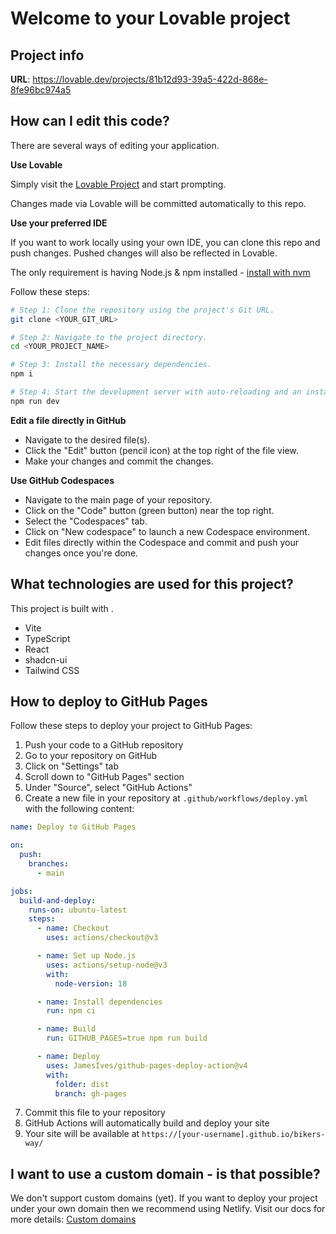 
# Welcome to your Lovable project

## Project info

**URL**: https://lovable.dev/projects/81b12d93-39a5-422d-868e-8fe96bc974a5

## How can I edit this code?

There are several ways of editing your application.

**Use Lovable**

Simply visit the [Lovable Project](https://lovable.dev/projects/81b12d93-39a5-422d-868e-8fe96bc974a5) and start prompting.

Changes made via Lovable will be committed automatically to this repo.

**Use your preferred IDE**

If you want to work locally using your own IDE, you can clone this repo and push changes. Pushed changes will also be reflected in Lovable.

The only requirement is having Node.js & npm installed - [install with nvm](https://github.com/nvm-sh/nvm#installing-and-updating)

Follow these steps:

```sh
# Step 1: Clone the repository using the project's Git URL.
git clone <YOUR_GIT_URL>

# Step 2: Navigate to the project directory.
cd <YOUR_PROJECT_NAME>

# Step 3: Install the necessary dependencies.
npm i

# Step 4: Start the development server with auto-reloading and an instant preview.
npm run dev
```

**Edit a file directly in GitHub**

- Navigate to the desired file(s).
- Click the "Edit" button (pencil icon) at the top right of the file view.
- Make your changes and commit the changes.

**Use GitHub Codespaces**

- Navigate to the main page of your repository.
- Click on the "Code" button (green button) near the top right.
- Select the "Codespaces" tab.
- Click on "New codespace" to launch a new Codespace environment.
- Edit files directly within the Codespace and commit and push your changes once you're done.

## What technologies are used for this project?

This project is built with .

- Vite
- TypeScript
- React
- shadcn-ui
- Tailwind CSS

## How to deploy to GitHub Pages

Follow these steps to deploy your project to GitHub Pages:

1. Push your code to a GitHub repository
2. Go to your repository on GitHub
3. Click on "Settings" tab
4. Scroll down to "GitHub Pages" section
5. Under "Source", select "GitHub Actions"
6. Create a new file in your repository at `.github/workflows/deploy.yml` with the following content:

```yml
name: Deploy to GitHub Pages

on:
  push:
    branches:
      - main

jobs:
  build-and-deploy:
    runs-on: ubuntu-latest
    steps:
      - name: Checkout
        uses: actions/checkout@v3

      - name: Set up Node.js
        uses: actions/setup-node@v3
        with:
          node-version: 18

      - name: Install dependencies
        run: npm ci

      - name: Build
        run: GITHUB_PAGES=true npm run build

      - name: Deploy
        uses: JamesIves/github-pages-deploy-action@v4
        with:
          folder: dist
          branch: gh-pages
```

7. Commit this file to your repository
8. GitHub Actions will automatically build and deploy your site
9. Your site will be available at `https://[your-username].github.io/bikers-way/`

## I want to use a custom domain - is that possible?

We don't support custom domains (yet). If you want to deploy your project under your own domain then we recommend using Netlify. Visit our docs for more details: [Custom domains](https://docs.lovable.dev/tips-tricks/custom-domain/)
